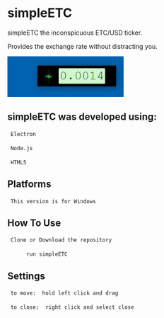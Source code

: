 # simpleETC

simpleETC the inconspicuous ETC/USD ticker.  

Provides the exchange rate without distracting you.

![inthewildsoftheOS](https://github.com/hartmanm/simpleETC/blob/main/simpleETC.JPG)

## simpleETC was developed using:

     Electron

     Node.js

     HTML5

## Platforms

     This version is for Windows

## How To Use

     Clone or Download the repository

          run simpleETC

## Settings

     to move:  hold left click and drag

     to close:  right click and select close
